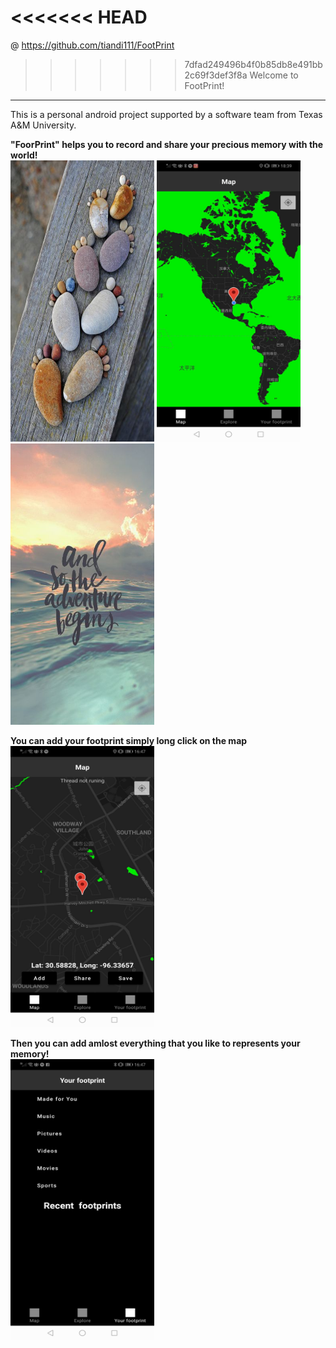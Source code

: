 <<<<<<< HEAD
=======
@ https://github.com/tiandi111/FootPrint
>>>>>>> 7dfad249496b4f0b85db8e491bb2c69f3def3f8a
Welcome to FootPrint!<br />
-----------------------------------------------
This is a personal android project supported by a software team from Texas A&M University.

**"FoorPrint" helps you to record and share your precious memory with the world!**<br />
<img src="exhibition/footprint.jpg" width="230" height="450"> <img src="exhibition/WordlMap.jpg" width="230" height="450"> <img src="exhibition/adventure.jpg" width="230" height="450"> 

**You can add your footprint simply long click on the map**<br />
<img src="exhibition/Add%20Footprint.jpg" width="230" height="450">

**Then you can add amlost everything that you like to represents your memory!**<br /> 
<img src="exhibition/Manage%20Foortprint.jpg" width="230" height="450">
